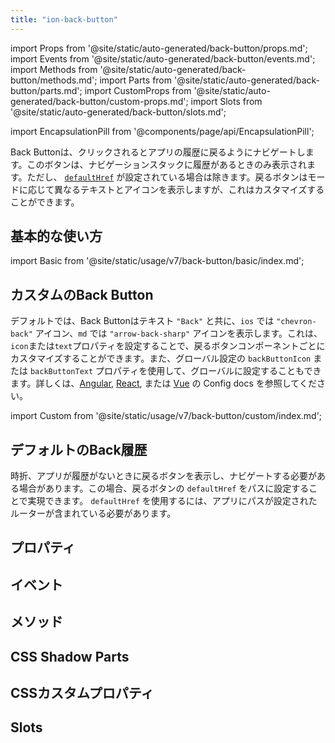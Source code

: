 ```yaml
---
title: "ion-back-button"
---
```

import Props from '@site/static/auto-generated/back-button/props.md';
import Events from '@site/static/auto-generated/back-button/events.md';
import Methods from '@site/static/auto-generated/back-button/methods.md';
import Parts from '@site/static/auto-generated/back-button/parts.md';
import CustomProps from '@site/static/auto-generated/back-button/custom-props.md';
import Slots from '@site/static/auto-generated/back-button/slots.md';

<head>
  <title>Back Button | ion-back-button: Custom Menu Icon for Applications</title>
  <meta name="description" content="ion-back-buttonは、Android、iOS、およびProgressive Web Apps用のカスタムメニューアイコンです。Ionic Frameworkのコンポーネントを使用して、簡単にアプリケーションを構築できます。" />
</head>

import EncapsulationPill from '@components/page/api/EncapsulationPill';

<EncapsulationPill type="shadow" />


Back Buttonは、クリックされるとアプリの履歴に戻るようにナビゲートします。このボタンは、ナビゲーションスタックに履歴があるときのみ表示されます。ただし、 [`defaultHref`](#default-back-history) が設定されている場合は除きます。戻るボタンはモードに応じて異なるテキストとアイコンを表示しますが、これはカスタマイズすることができます。

## 基本的な使い方

import Basic from '@site/static/usage/v7/back-button/basic/index.md';

<Basic />

## カスタムのBack Button

デフォルトでは、Back Buttonはテキスト `"Back"` と共に、`ios` では `"chevron-back"` アイコン、`md` では `"arrow-back-sharp"` アイコンを表示します。これは、`icon`または`text`プロパティを設定することで、戻るボタンコンポーネントごとにカスタマイズすることができます。また、グローバル設定の `backButtonIcon` または `backButtonText` プロパティを使用して、グローバルに設定することもできます。詳しくは、[Angular](/docs/angular/config), [React](/docs/react/config), または [Vue](/docs/vue/config) の Config docs を参照してください。

import Custom from '@site/static/usage/v7/back-button/custom/index.md';

<Custom />

## デフォルトのBack履歴

時折、アプリが履歴がないときに戻るボタンを表示し、ナビゲートする必要がある場合があります。この場合、戻るボタンの `defaultHref` をパスに設定することで実現できます。 `defaultHref` を使用するには、アプリにパスが設定されたルーターが含まれている必要があります。

## プロパティ
<Props />

## イベント
<Events />

## メソッド
<Methods />

## CSS Shadow Parts
<Parts />

## CSSカスタムプロパティ
<CustomProps />

## Slots
<Slots />
